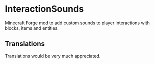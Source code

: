 # InteractionSounds
Minecraft Forge mod to add custom sounds to player interactions with blocks, items and entities.

Translations
-
Translations would be very much appreciated.

